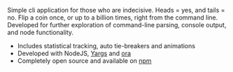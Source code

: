 Simple cli application for those who are indecisive. Heads = yes, and tails = no. Flip a coin once, or up to a billion times, right from the command line. Developed for further exploration of command-line parsing, console output, and node functionality.

- Includes statistical tracking, auto tie-breakers and animations
- Developed with NodeJS, [Yargs](https://github.com/yargs/yargs) and [ora](https://www.npmjs.com/package/ora)
- Completely open source and available on [npm](https://www.npmjs.com/package/obey-the-coin)